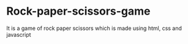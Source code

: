 # Rock-paper-scissors-game
It is a game of rock paper scissors which is made using html, css and javascript 
